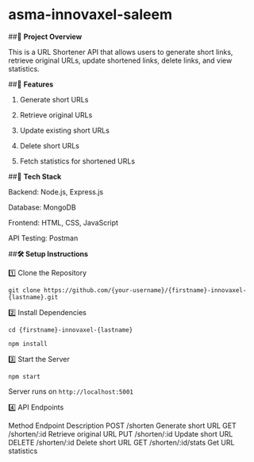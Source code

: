 # asma-innovaxel-saleem

##📌 **Project Overview**

This is a URL Shortener API that allows users to generate short links, retrieve original URLs, update shortened links, delete links, and view statistics.

##🚀 **Features**

1. Generate short URLs

2. Retrieve original URLs

3. Update existing short URLs

4. Delete short URLs

5. Fetch statistics for shortened URLs

##🔧 **Tech Stack**

Backend: Node.js, Express.js

Database: MongoDB

Frontend: HTML, CSS, JavaScript

API Testing: Postman

##**🛠 Setup Instructions**

1️⃣ Clone the Repository

`git clone https://github.com/{your-username}/{firstname}-innovaxel-{lastname}.git`

2️⃣ Install Dependencies

`cd {firstname}-innovaxel-{lastname}`

`npm install`

3️⃣ Start the Server

`npm start`

Server runs on `http://localhost:5001`

4️⃣ API Endpoints

Method	Endpoint	Description
POST	/shorten	Generate short URL
GET	/shorten/:id	Retrieve original URL
PUT	/shorten/:id	Update short URL
DELETE	/shorten/:id	Delete short URL
GET	/shorten/:id/stats	Get URL statistics
